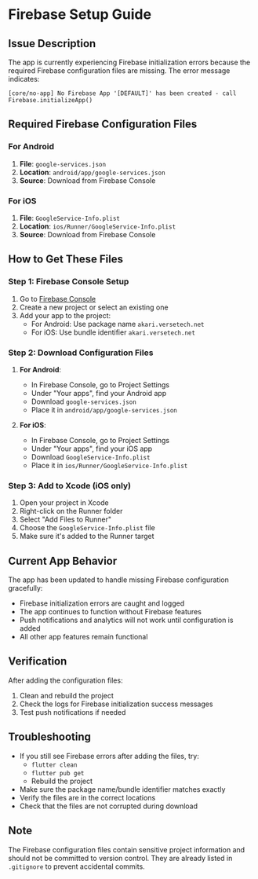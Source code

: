 # Firebase Setup Guide

## Issue Description
The app is currently experiencing Firebase initialization errors because the required Firebase configuration files are missing. The error message indicates:
```
[core/no-app] No Firebase App '[DEFAULT]' has been created - call Firebase.initializeApp()
```

## Required Firebase Configuration Files

### For Android
1. **File**: `google-services.json`
2. **Location**: `android/app/google-services.json`
3. **Source**: Download from Firebase Console

### For iOS
1. **File**: `GoogleService-Info.plist`
2. **Location**: `ios/Runner/GoogleService-Info.plist`
3. **Source**: Download from Firebase Console

## How to Get These Files

### Step 1: Firebase Console Setup
1. Go to [Firebase Console](https://console.firebase.google.com/)
2. Create a new project or select an existing one
3. Add your app to the project:
   - For Android: Use package name `akari.versetech.net`
   - For iOS: Use bundle identifier `akari.versetech.net`

### Step 2: Download Configuration Files
1. **For Android**:
   - In Firebase Console, go to Project Settings
   - Under "Your apps", find your Android app
   - Download `google-services.json`
   - Place it in `android/app/google-services.json`

2. **For iOS**:
   - In Firebase Console, go to Project Settings
   - Under "Your apps", find your iOS app
   - Download `GoogleService-Info.plist`
   - Place it in `ios/Runner/GoogleService-Info.plist`

### Step 3: Add to Xcode (iOS only)
1. Open your project in Xcode
2. Right-click on the Runner folder
3. Select "Add Files to Runner"
4. Choose the `GoogleService-Info.plist` file
5. Make sure it's added to the Runner target

## Current App Behavior
The app has been updated to handle missing Firebase configuration gracefully:
- Firebase initialization errors are caught and logged
- The app continues to function without Firebase features
- Push notifications and analytics will not work until configuration is added
- All other app features remain functional

## Verification
After adding the configuration files:
1. Clean and rebuild the project
2. Check the logs for Firebase initialization success messages
3. Test push notifications if needed

## Troubleshooting
- If you still see Firebase errors after adding the files, try:
  - `flutter clean`
  - `flutter pub get`
  - Rebuild the project
- Make sure the package name/bundle identifier matches exactly
- Verify the files are in the correct locations
- Check that the files are not corrupted during download

## Note
The Firebase configuration files contain sensitive project information and should not be committed to version control. They are already listed in `.gitignore` to prevent accidental commits. 